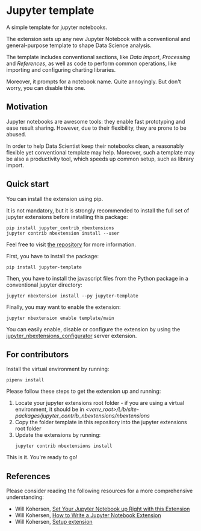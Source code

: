 # Jupyter template

A simple template for jupyter notebooks.

The extension sets up any new Jupyter Notebook 
with a conventional and general-purpose
template to shape Data Science analysis.

The template includes conventional sections,
like *Data Import*, *Processing* and *References*,
as well as code to perform common operations, like
importing and configuring charting libraries. 

Moreover, it prompts for a notebook name. 
Quite annoyingly. But don't worry, you can disable
this one.

## Motivation
Jupyter notebooks are awesome tools: they enable fast 
prototyping and ease result sharing. However, due to 
their flexibility, they are prone to be abused. 

In order to help Data Scientist keep their notebooks 
clean, a reasonably flexible yet conventional template
may help. Moreover, such a template may be also a 
productivity tool, which speeds up common setup,
such as library import.

## Quick start
You can install the extension using pip.

It is not mandatory, but it is strongly recommended to 
install the full set of jupyter extensions before 
installing this package:
```shell
pip install jupyter_contrib_nbextensions
jupyter contrib nbextension install --user
```
Feel free to visit [the repository](https://github.com/ipython-contrib/jupyter_contrib_nbextensions)
for more information.

First, you have to install the package:
```shell
pip install jupyter-template
```
Then, you have to install the javascript files from 
the Python package in a conventional jupyter directory:
```shell
jupyter nbextension install --py jupyter-template
```
Finally, you may want to enable the extension:
```shell
jupyter nbextension enable template/main
```
You can easily enable, disable or configure the extension
by using the [jupyter_nbextensions_configurator](https://github.com/Jupyter-contrib/jupyter_nbextensions_configurator)
server extension.

## For contributors
Install the virtual environment by running:
```shell
pipenv install
```
    
Please follow these steps to get the extension up and 
running:
1. Locate your jupyter extensions root folder - if you are
using a virtual environment, it should be in 
*<venv_root>/Lib/site-packages/jupyter_contrib_nbextensions/nbextensions*
2. Copy the folder template in this repository
into the jupyter extensions root folder
3. Update the extensions by running: 
    ```shell
    jupyter contrib nbextensions install
    ```
This is it. You're ready to go!

## References
Please consider reading the following resources for
a more comprehensive understanding:
- Will Kohersen, [Set Your Jupyter Notebook up Right with this Extension](https://towardsdatascience.com/set-your-jupyter-notebook-up-right-with-this-extension-24921838a332)
- Will Kohersen, [How to Write a Jupyter Notebook Extension](https://towardsdatascience.com/how-to-write-a-jupyter-notebook-extension-a63f9578a38c)
- Will Kohersen, [Setup extension](https://github.com/WillKoehrsen/Data-Analysis/tree/master/setup)